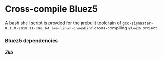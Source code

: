 # Cross-compile Bluez5

A bash shell script is provded for the prebuilt toolchain of `gcc-sigmastar-9.1.0-2019.11-x86_64_arm-linux-gnueabihf` cross-compiling `Bluez5` project . 

### Bluez5 dependencies

##### Zlib

```bash
```
